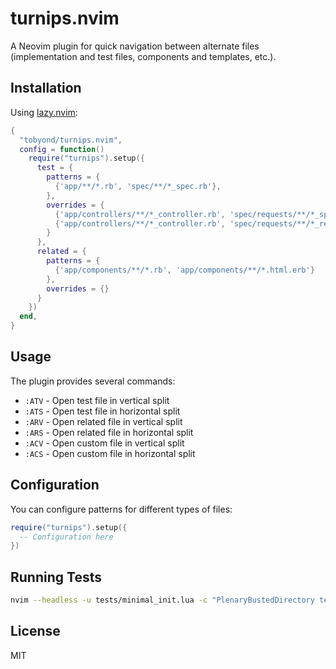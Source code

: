 # turnips.nvim

A Neovim plugin for quick navigation between alternate files (implementation and test files, components and templates, etc.).

## Installation

Using [lazy.nvim](https://github.com/folke/lazy.nvim):

```lua
{
  "tobyond/turnips.nvim",
  config = function()
    require("turnips").setup({
      test = {
        patterns = {
          {'app/**/*.rb', 'spec/**/*_spec.rb'},
        },
        overrides = {
          {'app/controllers/**/*_controller.rb', 'spec/requests/**/*_spec.rb'},
          {'app/controllers/**/*_controller.rb', 'spec/requests/**/*_request_spec.rb'},
        }
      },
      related = {
        patterns = {
          {'app/components/**/*.rb', 'app/components/**/*.html.erb'}
        },
        overrides = {}
      }
    })
  end,
}
```

## Usage

The plugin provides several commands:
- `:ATV` - Open test file in vertical split
- `:ATS` - Open test file in horizontal split
- `:ARV` - Open related file in vertical split
- `:ARS` - Open related file in horizontal split
- `:ACV` - Open custom file in vertical split
- `:ACS` - Open custom file in horizontal split

## Configuration

You can configure patterns for different types of files:

```lua
require("turnips").setup({
  -- Configuration here
})
```

## Running Tests

```bash
nvim --headless -u tests/minimal_init.lua -c "PlenaryBustedDirectory tests/ {minimal_count=1}"
```

## License

MIT
